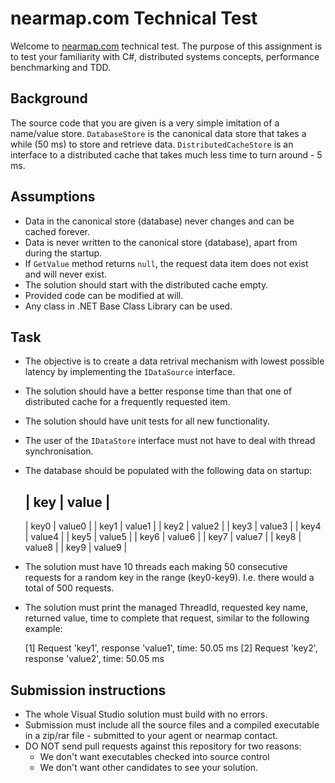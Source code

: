 # nearmap.com Technical Test
Welcome to [nearmap.com](nearmap.com) technical test. The purpose of this assignment is to test your familiarity with C#, distributed systems concepts, performance benchmarking and TDD.

## Background
The source code that you are given is a very simple imitation of a name/value store. `DatabaseStore` is the canonical data store that takes a while (50 ms) to store and retrieve data. `DistributedCacheStore` is an interface to a distributed cache that takes much less time to turn around - 5 ms.

## Assumptions 
* Data in the canonical store (database) never changes and can be cached forever.
* Data is never written to the canonical store (database), apart from during the startup.
* If `GetValue` method returns `null`, the request data item does not exist and will never exist.
* The solution should start with the distributed cache empty.
* Provided code can be modified at will.
* Any class in .NET Base Class Library can be used.

## Task
* The objective is to create a data retrival mechanism with lowest possible latency by implementing the `IDataSource` interface.
* The solution should have a better response time than that one of distributed cache for a frequently requested item.
* The solution should have unit tests for all new functionality.
* The user of the `IDataStore` interface must not have to deal with thread synchronisation.
* The database should be populated with the following data on startup:

    | key          | value         |
	--------------------------------
    | key0         | value0        |
	| key1         | value1        |
	| key2         | value2        |
	| key3         | value3        |
	| key4         | value4        |
	| key5         | value5        |
	| key6         | value6        |
	| key7         | value7        |
	| key8         | value8        |
	| key9         | value9        |

* The solution must have 10 threads each making 50 consecutive requests for a random key in the range (key0-key9). I.e. there would a total of 500 requests.
* The solution must print the managed ThreadId, requested key name, returned value, time to complete that request, similar to the following example:

   [1] Request 'key1', response 'value1', time: 50.05 ms
   [2] Request 'key2', response 'value2', time: 50.05 ms
  
## Submission instructions
* The whole Visual Studio solution must build with no errors.
* Submission must include all the source files and a compiled executable in a zip/rar file - submitted to your agent or nearmap contact.
* DO NOT send pull requests against this repository for two reasons:
  * We don't want executables checked into source control
  * We don't want other candidates to see your solution.